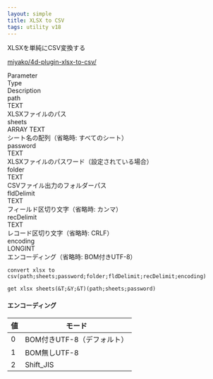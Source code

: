 ```yaml
---
layout: simple
title: XLSX to CSV
tags: utility v18
---
```


XLSXを単純にCSV変換する

<!--more-->

[miyako/4d-plugin-xlsx-to-csv/](https://github.com/miyako/4d-plugin-xlsx-to-csv/)

<div class="grid">
  <div class="syntax-th cell cell--2">Parameter</div>
  <div class="syntax-th cell cell--2">Type</div>
  <div class="syntax-th cell cell--8">Description</div>
  
  <div class="syntax-td cell cell--2">path</div>
  <div class="syntax-td cell cell--2">TEXT</div>
  <div class="syntax-td cell cell--8">XLSXファイルのパス</div>   
  
  <div class="syntax-td cell cell--2">sheets</div>
  <div class="syntax-td cell cell--2">ARRAY TEXT</div>
  <div class="syntax-td cell cell--8">シート名の配列（省略時: すべてのシート）</div>   
  
  <div class="syntax-td cell cell--2">password</div>
  <div class="syntax-td cell cell--2">TEXT</div>
  <div class="syntax-td cell cell--8">XLSXファイルのパスワード（設定されている場合）</div>  
  
  <div class="syntax-td cell cell--2">folder</div>
  <div class="syntax-td cell cell--2">TEXT</div>
  <div class="syntax-td cell cell--8">CSVファイル出力のフォルダーパス</div>  
  
  <div class="syntax-td cell cell--2">fldDelimit</div>
  <div class="syntax-td cell cell--2">TEXT</div>
  <div class="syntax-td cell cell--8">フィールド区切り文字（省略時: カンマ）</div>  
  
  <div class="syntax-td cell cell--2">recDelimit</div>
  <div class="syntax-td cell cell--2">TEXT</div>
  <div class="syntax-td cell cell--8">レコード区切り文字（省略時: CRLF）</div>  
</div>

  <div class="syntax-td cell cell--2">encoding</div>
  <div class="syntax-td cell cell--2">LONGINT</div>
  <div class="syntax-td cell cell--8">エンコーディング（省略時: BOM付きUTF-8）</div>  
</div>

```4d
convert xlsx to csv(path;sheets;password;folder;fldDelimit;recDelimit;encoding)
```

```4d
get xlsx sheets(&T;&Y;&T)(path;sheets;password)
```
#### エンコーディング

値|モード
--|----
0 | BOM付きUTF-8（デフォルト）
1 | BOM無しUTF-8
2 | Shift_JIS
